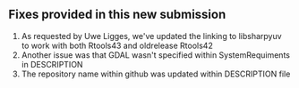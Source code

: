 ## Fixes provided in this new submission

1. As requested by Uwe Ligges, we've updated the linking to libsharpyuv
to work with both Rtools43 and oldrelease Rtools42
2. Another issue was that GDAL wasn't specified within SystemRequiments in DESCRIPTION
3. The repository name within github was updated within DESCRIPTION file
